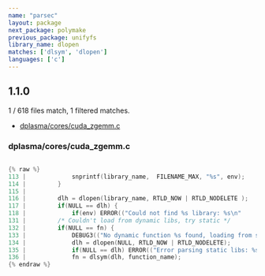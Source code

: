 ```yaml
---
name: "parsec"
layout: package
next_package: polymake
previous_package: unifyfs
library_name: dlopen
matches: ['dlsym', 'dlopen']
languages: ['c']
---
```

## 1.1.0
1 / 618 files match, 1 filtered matches.

 - [dplasma/cores/cuda_zgemm.c](#dplasmacorescuda_zgemmc)

### dplasma/cores/cuda_zgemm.c

```c

{% raw %}
113 |             snprintf(library_name,  FILENAME_MAX, "%s", env);
114 |         }
115 | 
116 |         dlh = dlopen(library_name, RTLD_NOW | RTLD_NODELETE );
117 |         if(NULL == dlh) {
118 |             if(env) ERROR(("Could not find %s library: %s\n"
131 |         /* Couldn't load from dynamic libs, try static */
132 |         if(NULL == fn) {
133 |             DEBUG3(("No dynamic function %s found, loading from statically linked\n", function_name));
134 |             dlh = dlopen(NULL, RTLD_NOW | RTLD_NODELETE);
135 |             if(NULL == dlh) ERROR(("Error parsing static libs: %s\n", dlerror()));
136 |             fn = dlsym(dlh, function_name);
{% endraw %}

```